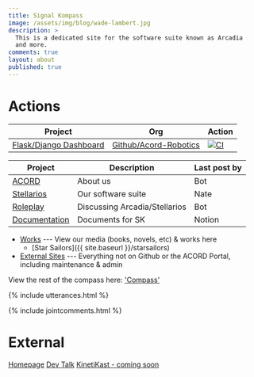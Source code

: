 ```yaml
---
title: Signal Kompass
image: /assets/img/blog/wade-lambert.jpg
description: >
  This is a dedicated site for the software suite known as Arcadia
  and more.
comments: true
layout: about
published: true
---
```


# Actions
| Project | Org | Action |
|---|---|---|
| [Flask/Django Dashboard](https://acord.software/account) | [Github/Acord-Robotics](https://github.com/acord-robotics) | [![CI](https://github.com/acord-robotics/argon-dashboard-flask/workflows/CI/badge.svg)](https://github.com/acord-robotics/datascience) |

| Project | Description | Last post by |
|---|---|---|
| [ACORD](http://acord.software) | About us | Bot |
| [Stellarios](http://acord.software/stellarios) | Our software suite | Nate |
| [Roleplay](#roleplay) | Discussing Arcadia/Stellarios | Bot |
| [Documentation](https://acord.software/stellarios/docs/) | Documents for SK | Notion |


* [Works](#works) --- View our media (books, novels, etc) & works here
	* [Star Sailors]({{ site.baseurl }}/starsailors)
* [External Sites](#external) --- Everything not on Github or the ACORD Portal, including maintenance & admin


View the rest of the compass here: ['Compass'](https://github.com/acord-robotics/stellarios/commits/gh-pages/compass.md)

<!--<iframe src="http://i.simmer.io/@Gizmotronn/stellarios-star-sailors" style="width:960px;height:600px"></iframe> -->

{% include utterances.html %}

{% include jointcomments.html %}

# External
[Homepage](https://acord.software)
[Dev Talk](https://devlog.acord.software)
[KinetiKast - coming soon](https://kinetikast.co)
<!--
# Roleplay
![[](https://img.shields.io/badge/The%20Midgard-Files-brightgreen?style=for-the-badge&logo=visual-studio-code)](https://www.notion.so/skinetics/Role-Play-f01190d8fbfd47a4ba1215dc745a9612) --- Head to the Midgardia city archives

[Captain's Logs]({{ site.baseurl }}/captainslogs) --- Little snippets of the "capt'n" on his journey across the stars, inspired by No Man's Sky, Pixel Starships & Savy Soda

<iframe height="265" style="width: 100%;" scrolling="no" title="Solar System Explorer in CSS only" src="https://codepen.io/jcoulterdesign/embed/ZxXbeP?height=265&theme-id=dark&default-tab=result" frameborder="no" allowtransparency="true" allowfullscreen="true">
  See the Pen <a href='https://codepen.io/jcoulterdesign/pen/ZxXbeP'>Solar System Explorer in CSS only</a> by Jamie Coulter
  (<a href='https://codepen.io/jcoulterdesign'>@jcoulterdesign</a>) on <a href='https://codepen.io'>CodePen</a>.
</iframe>

## Citizen Science | Arcadia
Information & resources for the citizen science aspect of Arcadia (our game service)

* [NASA API HTTP Request](https://www.notion.so/skinetics/NASA-API-HTTP-Request-51d843d2d8954138a167da60fc215eed)
* [Roleplay](#roleplay)
-->
